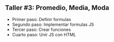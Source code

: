 ## Taller #3: Promedio, Media, Moda

- Primer paso: Definir formulas
- Segundo paso: Implementar formulas JS
- Tercer paso: Crear funciones
- Cuarto paso: Unir JS con HTML